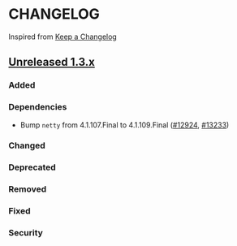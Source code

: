 # CHANGELOG

Inspired from [Keep a Changelog](https://keepachangelog.com/en/1.0.0/)

## [Unreleased 1.3.x]

### Added
### Dependencies
- Bump `netty` from 4.1.107.Final to 4.1.109.Final ([#12924](https://github.com/opensearch-project/OpenSearch/pull/12924), [#13233](https://github.com/opensearch-project/OpenSearch/pull/13233))

### Changed
### Deprecated
### Removed
### Fixed

### Security

[Unreleased 1.3.x]: https://github.com/opensearch-project/OpenSearch/compare/1.3.15...HEAD
